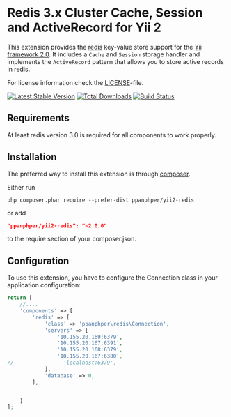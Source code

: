 Redis 3.x Cluster Cache, Session and ActiveRecord for Yii 2
===============================================

This extension provides the [redis](http://redis.io/) key-value store support for the [Yii framework 2.0](http://www.yiiframework.com).
It includes a `Cache` and `Session` storage handler and implements the `ActiveRecord` pattern that allows
you to store active records in redis.

For license information check the [LICENSE](LICENSE.md)-file.

[![Latest Stable Version](https://poser.pugx.org/heyanlong/yii2-redis/v/stable.png)](https://packagist.org/packages/heyanlong/yii2-redis)
[![Total Downloads](https://poser.pugx.org/heyanlong/yii2-redis/downloads.png)](https://packagist.org/packages/heyanlong/yii2-redis)
[![Build Status](https://travis-ci.org/heyanlong/yii2-redis.svg?branch=master)](https://travis-ci.org/heyanlong/yii2-redis)


Requirements
------------

At least redis version 3.0 is required for all components to work properly.

Installation
------------

The preferred way to install this extension is through [composer](http://getcomposer.org/download/).

Either run

```
php composer.phar require --prefer-dist ppanphper/yii2-redis
```

or add

```json
"ppanphper/yii2-redis": "~2.0.0"
```

to the require section of your composer.json.


Configuration
-------------

To use this extension, you have to configure the Connection class in your application configuration:

```php
return [
    //....
    'components' => [
        'redis' => [
            'class' => 'ppanphper\redis\Connection',
            'servers' => [
                '10.155.20.169:6379',
                '10.155.20.167:6391',
                '10.155.20.168:6379',
                '10.155.20.167:6380',
//                'localhost:6379',
            ],
            'database' => 0,
        ],


    ]
];
```
